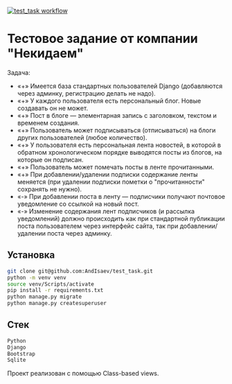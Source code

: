 [![test_task workflow](https://github.com/AndIsaev/test_task/actions/workflows/main.yml/badge.svg)](https://github.com/AndIsaev/test_task/actions/workflows/main.yml)

# Тестовое задание от компании "Некидаем"

Задача:
-  «+» Имеется база стандартных пользователей Django (добавляются через админку, регистрацию делать не надо). 
- «+» У каждого пользователя есть персональный блог. Новые создавать он не может.
- «+» Пост в блоге — элементарная запись с заголовком, текстом и временем создания.
- «+» Пользователь может подписываться (отписываться) на блоги других пользователей (любое количество).
- «+» У пользователя есть персональная лента новостей, в которой в обратном хронологическом порядке выводятся посты из блогов, на которые он подписан.
- «+» Пользователь может помечать посты в ленте прочитанными.
- «+» При добавлении/удалении подписки содержание ленты меняется (при удалении подписки пометки о "прочитанности" сохранять не нужно).
- «-» При добавлении поста в ленту — подписчики получают почтовое уведомление со ссылкой на новый пост.
- «-» Изменение содержания лент подписчиков (и рассылка уведомлений) должно происходить как при стандартной публикации поста пользователем через интерфейс сайта, так при добавлении/удалении поста через админку.


## Установка

```sh
git clone git@github.com:AndIsaev/test_task.git
python -m venv venv
source venv/Scripts/activate
pip install -r requirements.txt
python manage.py migrate
python manage.py createsuperuser
```

## Стек

```sh
Python
Django
Bootstrap
Sqlite
```
Проект реализован с помощью Class-based views.
